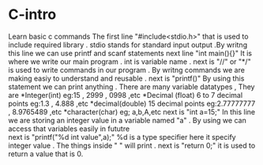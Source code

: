 # C-intro
Learn basic c commands
The first line "#include<stdio.h>" that is used to include required library . stdio stands for standard input output .By writng this line we can use printf and scanf statements 
next line "int main(){}" It is where we write our main program . int is variable name .
next is "//" or "*/" is used to write commands in our program . By writng commands we are making easiy to understand and reusable .
next is "printf()" By using this statement we can print anything .
There are many variable datatypes , They are 
                        *Integer(int) eg:15 , 2999 , 0998 ,etc
                        *Decimal (float) 6 to 7 decimal points   eg:1.3 , 4.888 ,etc
                        *decimal(double) 15 decimal points   eg:2.77777777 , 8.9765489 ,etc
                        *character(char) eg; a,b,A,etc
next is "int a=15;"  In this line we are storing an integer value in a variable named "a" . By using we can access that variables easily in fututre       
next is "printf("%d int value",a);" %d is a type specifier here it specify integer value . The things inside " " will print .
next is "return 0;" it is used to return a value that is 0.
